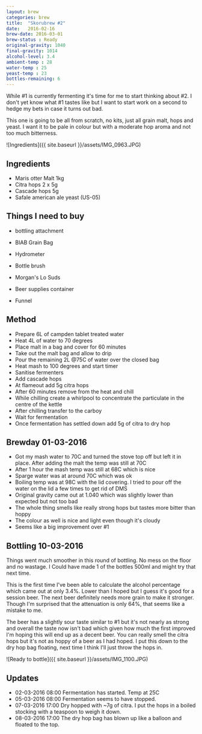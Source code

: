 ```yaml
---
layout: brew
categories: brew
title:  "Skorubrew #2"
date:   2016-02-16
brew-date: 2016-03-01
brew-status : Ready
original-gravity: 1040
final-gravity: 1014
alcohol-level: 3.4
ambient-temp : 28
water-temp : 25
yeast-temp : 23
bottles-remaining: 6
---
```


While #1 is currently fermenting it's time for me to start thinking about #2. I don't yet know what #1 tastes like but I want to start work on a second to hedge my bets in case it turns out bad.

This one is going to be all from scratch, no kits, just all grain malt, hops and yeast. I want it to be pale in colour but with a moderate hop aroma and not too much bitterness.

![Ingredients]({{ site.baseurl }}/assets/IMG_0963.JPG)

Ingredients
-----

* Maris otter Malt 1kg
* Citra hops 2 x 5g
* Cascade hops 5g
* Safale american ale yeast (US-05)

Things I need to buy
-----

* bottling attachment
* BIAB Grain Bag
* Hydrometer
* Bottle brush
* Morgan's Lo Suds

* Beer supplies container
* Funnel

Method
-------

* Prepare 6L of campden tablet treated water
* Heat 4L of water to 70 degrees
* Place malt in a bag and cover for 60 minutes
* Take out the malt bag and allow to drip
* Pour the remaining 2L @75C of water over the closed bag
* Heat mash to 100 degrees and start timer
* Sanitise fermenters
* Add cascade hops
* At flameout add 5g citra hops
* After 60 minutes remove from the heat and chill
* While chilling create a whirlpool to concentrate the particulate in the centre of the kettle
* After chilling transfer to the carboy
* Wait for fermentation
* Once fermentation has settled down add 5g of citra to dry hop

Brewday 01-03-2016
--------

* Got my mash water to 70C and turned the stove top off but left it in place. After adding the malt the temp was still at 70C
* After 1 hour the mash temp was still at 68C which is nice
* Sparge water was at around 70C which was ok
* Boiling temp was at 98C with the lid covering. I tried to pour off the water on the lid a few times to get rid of DMS
* Original gravity came out at 1.040 which was slightly lower than expected but not too bad
* The whole thing smells like really strong hops but tastes more bitter than hoppy
* The colour as well is nice and light even though it's cloudy
* Seems like a big improvement over #1

Bottling 10-03-2016
-------------------

Things went much smoother in this round of bottling. No mess on the floor and no wastage. I Could have made 1 of the bottles 500ml and might try that next time.

This is the first time I've been able to calculate the alcohol percentage which came out at only 3.4%. Lower than I hoped but I guess it's good for a session beer. The next beer definitely needs more grain to make it stronger. Though I'm surprised that the attenuation is only 64%, that seems like a mistake to me.

The beer has a slightly sour taste similar to #1 but it's not nearly as strong and overall the taste now isn't bad which given how much the first improved I'm hoping this will end up as a decent beer. You can really smell the citra hops but it's not as hoppy of a beer as I had hoped. I put this down to the dry hop bag floating, next time I think I'll just throw the hops in.

![Ready to bottle]({{ site.baseurl }}/assets/IMG_1100.JPG)

Updates
-------

* 02-03-2016 08:00 Fermentation has started. Temp at 25C
* 05-03-2016 08:00 Fermentation seems to have stopped.
* 07-03-2016 17:00 Dry hopped with ~7g of citra. I put the hops in a boiled stocking with a teaspoon to weigh it down.
* 08-03-2016 17:00 The dry hop bag has blown up like a balloon and floated to the top.

